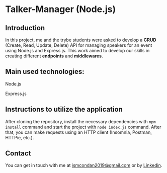 # Talker-Manager (Node.js)

## Introduction
In this project, me and the trybe students were asked to develop a **CRUD** (Create, Read, Update, Delete) API for managing speakers for an event using Node.js and Express.js. This work aimed to develop our skills in creating different **endpoints** and **middlewares**.

## Main used technologies:
Node.js

Express.js

## Instructions to utilize the application
After cloning the repository, install the necessary dependencies with `npm install` command and start the project with `node index.js` command. After that, you can make requests using an HTTP client (Insomnia, Postman, HTTPie, etc.).

## Contact
You can get in touch with me at ismcondan2019@gmail.com or by <a href="https://www.linkedin.com/in/ismaeldantas/">Linkedin</a>.